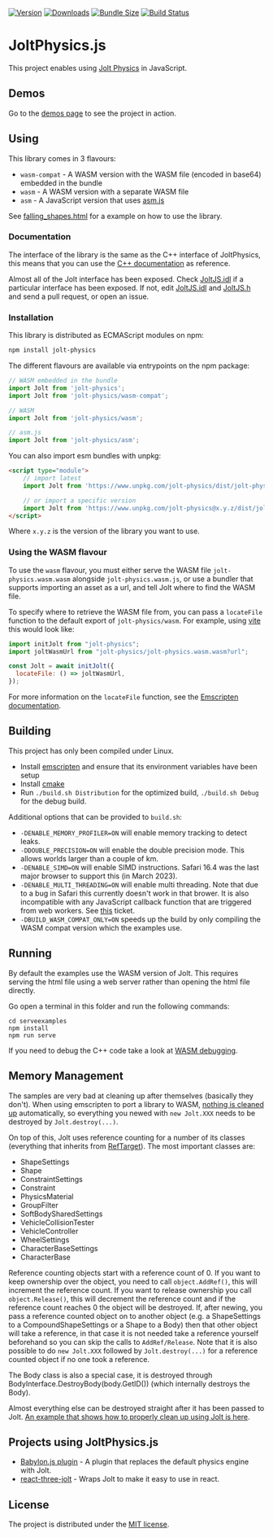 [![Version](https://img.shields.io/npm/v/jolt-physics)](https://www.npmjs.com/package/jolt-physics)
[![Downloads](https://img.shields.io/npm/dt/jolt-physics.svg)](https://www.npmjs.com/package/jolt-physics)
[![Bundle Size](https://img.shields.io/bundlephobia/min/jolt-physics?label=bundle%20size)](https://bundlephobia.com/result?p=jolt-physics)
[![Build Status](https://github.com/jrouwe/JoltPhysics.js/actions/workflows/build-and-deploy.yml/badge.svg)](https://github.com/jrouwe/JoltPhysics.js/actions/)

# JoltPhysics.js

This project enables using [Jolt Physics](https://github.com/jrouwe/JoltPhysics) in JavaScript.

## Demos

Go to the [demos page](https://jrouwe.github.io/JoltPhysics.js/) to see the project in action.

## Using

This library comes in 3 flavours:
- `wasm-compat` - A WASM version with the WASM file (encoded in base64) embedded in the bundle
- `wasm` - A WASM version with a separate WASM file
- `asm` - A JavaScript version that uses [asm.js](https://developer.mozilla.org/en-US/docs/Games/Tools/asm.js)

See [falling_shapes.html](Examples/falling_shapes.html) for a example on how to use the library.

### Documentation

The interface of the library is the same as the C++ interface of JoltPhysics, this means that you can use the [C++ documentation](https://jrouwe.github.io/JoltPhysics/) as reference.

Almost all of the Jolt interface has been exposed. Check [JoltJS.idl](https://github.com/jrouwe/JoltPhysics.js/blob/main/JoltJS.idl) if a particular interface has been exposed. If not, edit [JoltJS.idl](https://github.com/jrouwe/JoltPhysics.js/blob/main/JoltJS.idl) and [JoltJS.h](https://github.com/jrouwe/JoltPhysics.js/blob/main/JoltJS.h) and send a pull request, or open an issue.

### Installation

This library is distributed as ECMAScript modules on npm:

```sh
npm install jolt-physics
```

The different flavours are available via entrypoints on the npm package:

```js
// WASM embedded in the bundle
import Jolt from 'jolt-physics';
import Jolt from 'jolt-physics/wasm-compat';

// WASM
import Jolt from 'jolt-physics/wasm';

// asm.js
import Jolt from 'jolt-physics/asm';
```

You can also import esm bundles with unpkg:

```html
<script type="module">
    // import latest
    import Jolt from 'https://www.unpkg.com/jolt-physics/dist/jolt-physics.wasm-compat.js';

    // or import a specific version
    import Jolt from 'https://www.unpkg.com/jolt-physics@x.y.z/dist/jolt-physics.wasm-compat.js';
</script>
```

Where ```x.y.z``` is the version of the library you want to use.

### Using the WASM flavour

To use the `wasm` flavour, you must either serve the WASM file `jolt-physics.wasm.wasm` alongside `jolt-physics.wasm.js`, or use a bundler that supports importing an asset as a url, and tell Jolt where to find the WASM file.

To specify where to retrieve the WASM file from, you can pass a `locateFile` function to the default export of `jolt-physics/wasm`. For example, using [vite](https://vitejs.dev/) this would look like: 

```js
import initJolt from "jolt-physics";
import joltWasmUrl from "jolt-physics/jolt-physics.wasm.wasm?url";

const Jolt = await initJolt({
  locateFile: () => joltWasmUrl,
});
```

For more information on the `locateFile` function, see the [Emscripten documentation](https://emscripten.org/docs/api_reference/module.html#Module.locateFile).

## Building

This project has only been compiled under Linux.

* Install [emscripten](https://emscripten.org/) and ensure that its environment variables have been setup
* Install [cmake](https://cmake.org/)
* Run ```./build.sh Distribution``` for the optimized build, ```./build.sh Debug``` for the debug build.

Additional options that can be provided to ```build.sh```:

* ```-DENABLE_MEMORY_PROFILER=ON``` will enable memory tracking to detect leaks.
* ```-DDOUBLE_PRECISION=ON``` will enable the double precision mode. This allows worlds larger than a couple of km.
* ```-DENABLE_SIMD=ON``` will enable SIMD instructions. Safari 16.4 was the last major browser to support this (in March 2023).
* ```-DENABLE_MULTI_THREADING=ON``` will enable multi threading. Note that due to a bug in Safari this currently doesn't work in that brower. It is also incompatible with any JavaScript callback function that are triggered from web workers. See [this](https://github.com/jrouwe/JoltPhysics.js/discussions/110) ticket.
* ```-DBUILD_WASM_COMPAT_ONLY=ON``` speeds up the build by only compiling the WASM compat version which the examples use.

## Running

By default the examples use the WASM version of Jolt. This requires serving the html file using a web server rather than opening the html file directly.

Go open a terminal in this folder and run the following commands:

```
cd serveexamples
npm install
npm run serve
```

If you need to debug the C++ code take a look at [WASM debugging](https://developer.chrome.com/blog/wasm-debugging-2020/).

## Memory Management

The samples are very bad at cleaning up after themselves (basically they don't). When using emscripten to port a library to WASM, [nothing is cleaned up](https://emscripten.org/docs/porting/connecting_cpp_and_javascript/WebIDL-Binder.html#using-c-classes-in-javascript) automatically, so everything you newed with ```new Jolt.XXX``` needs to be destroyed by ```Jolt.destroy(...)```.

On top of this, Jolt uses reference counting for a number of its classes (everything that inherits from [RefTarget](https://jrouwe.github.io/JoltPhysics/class_ref_target.html)). The most important classes are:

* ShapeSettings
* Shape
* ConstraintSettings
* Constraint
* PhysicsMaterial
* GroupFilter
* SoftBodySharedSettings
* VehicleCollisionTester
* VehicleController
* WheelSettings
* CharacterBaseSettings
* CharacterBase

Reference counting objects start with a reference count of 0. If you want to keep ownership over the object, you need to call ```object.AddRef()```, this will increment the reference count. If you want to release ownership you call ```object.Release()```, this will decrement the reference count and if the reference count reaches 0 the object will be destroyed. If, after newing, you pass a reference counted object on to another object (e.g. a ShapeSettings to a CompoundShapeSettings or a Shape to a Body) then that other object will take a reference, in that case it is not needed take a reference yourself beforehand so you can skip the calls to ```AddRef/Release```. Note that it is also possible to do ```new Jolt.XXX``` followed by ```Jolt.destroy(...)``` for a reference counted object if no one took a reference.

The Body class is also a special case, it is destroyed through BodyInterface.DestroyBody(body.GetID()) (which internally destroys the Body).

Almost everything else can be destroyed straight after it has been passed to Jolt. [An example that shows how to properly clean up using Jolt is here](https://github.com/jrouwe/JoltPhysics.js/blob/main/Examples/proper_cleanup.html).

## Projects using JoltPhysics.js

* [Babylon.js plugin](https://github.com/PhoenixIllusion/babylonjs-jolt-physics-plugin) - A plugin that replaces the default physics engine with Jolt.
* [react-three-jolt](https://github.com/pmndrs/react-three-jolt) - Wraps Jolt to make it easy to use in react.

## License

The project is distributed under the [MIT license](LICENSE).
